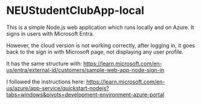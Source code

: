 # NEUStudentClubApp-local

This is a simple Node.js web application which runs locally and on Azure. It signs in users with Microsoft Entra.

However, the cloud version is not working correctly, after logging in, it goes back to the sign in with Microsoft page, not displaying any user profile.

It has the same structure with: https://learn.microsoft.com/en-us/entra/external-id/customers/sample-web-app-node-sign-in

I followed the instructions here: https://learn.microsoft.com/en-us/azure/app-service/quickstart-nodejs?tabs=windows&pivots=development-environment-azure-portal
